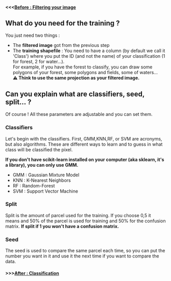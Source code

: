#### <<<<a href="https://github.com/lennepkade/HistoricalMap/wiki/Filtering">Before : Filtering your image</a>

## What do you need for the training ?
You just need two things :
- The **filtered image** got from the previous step
- The **training shapefile** :
You need to have a column (by default we call it 'Class') where you put the ID (and not the name) of your classification (1 for forest, 2 for water...).  
For example, if you have the forest to classify, you can draw some polygons of your forest, some polygons and fields, some of waters...  
**:warning: Think to use the same projection as your filtered image.**


## Can you explain what are classifiers, seed, split... ?
Of course ! All these parameters are adjustable and you can set them.

### Classifiers
Let's begin with the classifiers. First, GMM,KNN,RF, or SVM are acronyms, but also algorithms. These are different ways to learn and to guess in what class will be classified the pixel.

**If you don't have scikit-learn installed on your computer (aka sklearn, it's a library), you can only use GMM.**

- GMM : Gaussian Mixture Model
- KNN : K-Nearest Neighbors 
- RF : Random-Forest
- SVM : Support Vector Machine

### Split
Split is the amount of parcel used for the training. If you choose 0,5 it means and 50% of the parcel is used for training and 50% for the confusion matrix. **If split if 1 you won't have a confusion matrix.**

### Seed
The seed is used to compare the same parcel each time, so you can put the number you want in it and use it the next time if you want to compare the data.

#### >>><a href="https://github.com/lennepkade/HistoricalMap/wiki/Classification">After : Classification</a>
